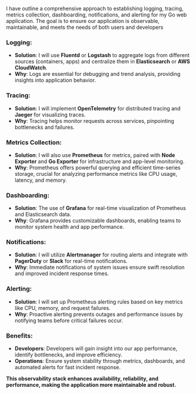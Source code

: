 I have outline a comprehensive approach to establishing logging, tracing, metrics collection, dashboarding, notifications, and alerting for my Go web application. The goal is to ensure our application is observable, maintainable, and meets the needs of both users and developers

### **Logging**:
- **Solution**: I will use **Fluentd** or **Logstash** to aggregate logs from different sources (containers, apps) and centralize them in **Elasticsearch** or **AWS CloudWatch**.
- **Why**: Logs are essential for debugging and trend analysis, providing insights into application behavior.

### **Tracing**:
- **Solution**: I will implement **OpenTelemetry** for distributed tracing and **Jaeger** for visualizing traces.
- **Why**: Tracing helps monitor requests across services, pinpointing bottlenecks and failures.

### **Metrics Collection**:
- **Solution**: I will also use **Prometheus** for metrics, paired with **Node Exporter** and **Go Exporter** for infrastructure and app-level monitoring.
- **Why**: Prometheus offers powerful querying and efficient time-series storage, crucial for analyzing performance metrics like CPU usage, latency, and memory.

### **Dashboarding**:
- **Solution**: The use of  **Grafana** for real-time visualization of Prometheus and Elasticsearch data.
- **Why**: Grafana provides customizable dashboards, enabling teams to monitor system health and app performance.

### **Notifications**:
- **Solution**: I will utilize **Alertmanager** for routing alerts and integrate with **PagerDuty** or **Slack** for real-time notifications.
- **Why**: Immediate notifications of system issues ensure swift resolution and improved incident response times.

### **Alerting**:
- **Solution**: I will set up Prometheus alerting rules based on key metrics like CPU, memory, and request failures.
- **Why**: Proactive alerting prevents outages and performance issues by notifying teams before critical failures occur.

### **Benefits**:
- **Developers**: Developers will gain insight into our app performance, identify bottlenecks, and improve efficiency.
- **Operations**: Ensure system stability through metrics, dashboards, and automated alerts for fast incident response.

**This observability stack enhances availability, reliability, and performance, making the application more maintainable and robust.**